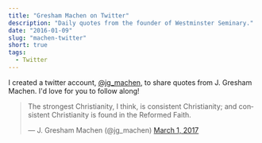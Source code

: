```yaml
---
title: "Gresham Machen on Twitter"
description: "Daily quotes from the founder of Westminster Seminary."
date: "2016-01-09"
slug: "machen-twitter"
short: true
tags:
  - Twitter
---
```


I created a twitter account, [@jg_machen](https://twitter.com/jg_machen), to share quotes from J. Gresham Machen. I'd love for you to follow along!

<blockquote class="twitter-tweet" data-lang="en"><p lang="en" dir="ltr">The strongest Christianity, I think, is consistent Christianity; and consistent Christianity is found in the Reformed Faith.</p>&mdash; J. Gresham Machen (@jg_machen) <a href="https://twitter.com/jg_machen/status/836924156713320448">March 1, 2017</a></blockquote>
<script async src="//platform.twitter.com/widgets.js" charset="utf-8"></script>
